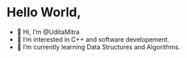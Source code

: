 # Hello World,

- 👋 Hi, I’m @UditaMitra
- 👀 I’m interested in C++ and software developement.
- 🌱 I’m currently learning Data Structures and Algorithms.

<!---
UditaMitra/UditaMitra is a ✨ special ✨ repository because its `README.md` (this file) appears on your GitHub profile.
You can click the Preview link to take a look at your changes.
--->
